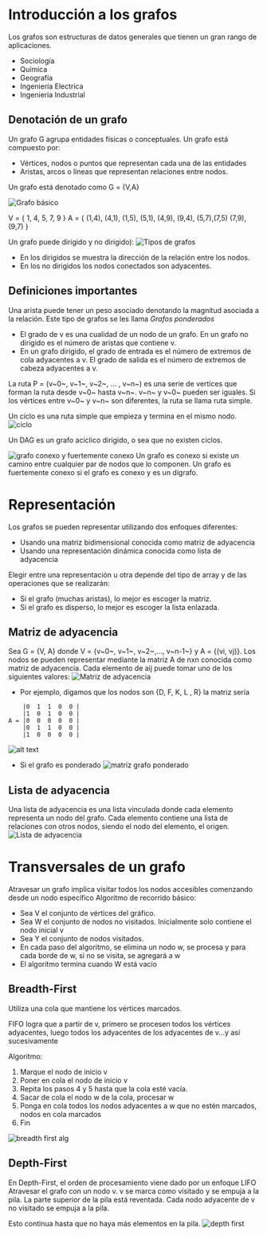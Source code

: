 # Introducción a los grafos

Los grafos son estructuras de datos generales que tienen un gran rango de aplicaciones. 

- Sociología
- Química
- Geografía
- Ingeniería Electrica
- Ingenieria Industrial

## Denotación de un grafo

Un grafo G agrupa entidades físicas o conceptuales. Un grafo está compuesto por:
- Vértices, nodos o puntos que representan cada una de las entidades
- Aristas, arcos o líneas que representan relaciones entre nodos.

Un grafo está denotado como G = {V,A}

![Grafo básico](image.png)

V = { 1, 4, 5, 7, 9 } 
A = { (1,4), (4,1), (1,5), (5,1), (4,9), (9,4), (5,7),(7,5) (7,9),(9,7) }


Un grafo puede  dirigido y no dirigido):
![Tipos de grafos](image-1.png)

- En los dirigidos se muestra la dirección de la relación entre los nodos.
- En los no dirigidos los nodos conectados son adyacentes.

## Definiciones importantes

Una arista puede tener un peso asociado denotando la magnitud asociada a la relación. Este tipo de grafos se les llama *Grafos ponderados*
- El grado de v es una cualidad de un nodo de un grafo. En un grafo no dirigido es el número de aristas que contiene v.
- En un grafo dirigido, el grado de entrada es el número de extremos de cola adyacentes a v. El grado de salida es el número de extremos de cabeza adyacentes a v.

La ruta P = (v~0~, v~1~, v~2~, … , v~n~) es una serie de vertices que forman la ruta desde v~0~ hasta v~n~. v~n~ y v~0~ pueden ser iguales.
Si los vértices entre v~0~ y v~n~ son diferentes, la ruta se llama ruta simple.

Un ciclo es una ruta simple que empieza y termina en el mismo nodo.
![ciclo](image-2.png)

Un DAG es un grafo aciclico dirigido, o sea que no existen ciclos.

![grafo conexo y fuertemente conexo](image-3.png)
Un grafo es conexo si existe un camino entre cualquier par de nodos que lo componen.
Un grafo es fuertemente conexo si el grafo es conexo y es un dígrafo.

# Representación 

Los grafos se pueden representar utilizando dos enfoques diferentes:
- Usando una matriz bidimensional conocida como matriz de adyacencia
- Usando una representación dinámica conocida como lista de adyacencia

Elegir entre una representación u otra depende del tipo de array y de las operaciones que se realizarán:
- Si el grafo (muchas aristas), lo mejor es escoger la matriz.
- Si el grafo es disperso, lo mejor es escoger la lista enlazada.

## Matriz de adyacencia

Sea G = {V, A} donde V = {v~0~, v~1~, v~2~,…, v~n-1~} y A = {(vi, vj)}. Los nodos se pueden representar mediante la matriz A de nxn conocida como matriz de adyacencia. Cada elemento de aij puede tomar uno de los siguientes valores:
![Matriz de adyacencia](image-4.png)

- Por ejemplo, digamos que los nodos son {D, F, K, L , R} la matriz sería
```
    |0  1  1  0  0 |
    |1  0  1  0  0 |
A = |0  0  0  0  0 |
    |0  1  1  0  0 |
    |1  0  0  0  0 |
```
![alt text](image-5.png)

- Si el grafo es ponderado
![matriz grafo ponderado](image-6.png)

## Lista de adyacencia

Una lista de adyacencia es una lista vinculada donde cada elemento representa un nodo del grafo. Cada elemento contiene una lista de relaciones con otros nodos, siendo el nodo del elemento, el origen.
![Lista de adyacencia](image-7.png)

# Transversales de un grafo

Atravesar un grafo implica visitar todos los nodos accesibles comenzando desde un nodo específico
Algoritmo de recorrido básico:
- Sea V el conjunto de vértices del gráfico.
- Sea W el conjunto de nodos no visitados. Inicialmente solo contiene el nodo inicial v
- Sea Y el conjunto de nodos visitados.
- En cada paso del algoritmo, se elimina un nodo w, se procesa y para cada borde de w, si no se visita, se agregará a w
- El algoritmo termina cuando W está vacío

## Breadth-First 

Utiliza una cola que mantiene los vértices marcados.

FIFO logra que a partir de v, primero se procesen todos los vértices adyacentes, luego todos los adyacentes de los adyacentes de v...y así sucesivamente

Algoritmo:
1. Marque el nodo de inicio v
2. Poner en cola el nodo de inicio v
3. Repita los pasos 4 y 5 hasta que la cola esté vacía.
4. Sacar de cola el nodo w de la cola, procesar w
5. Ponga en cola todos los nodos adyacentes a w que no estén marcados, nodos en cola marcados
6. Fin

![breadth first alg](image-8.png)

## Depth-First

En Depth-First, el orden de procesamiento viene dado por un enfoque LIFO
Atravesar el grafo con un nodo v. v se marca como visitado y se empuja a la pila. La parte superior de la pila está reventada. Cada nodo adyacente de v no visitado se empuja a la pila.

Esto continua hasta que no haya más elementos en la pila.
![depth first](image-9.png)